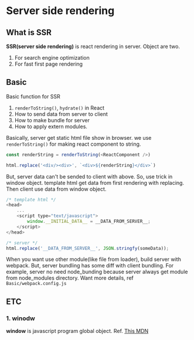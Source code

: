 # Server side rendering

## What is SSR

**SSR(server side rendering)** is react rendering in server. Object are two.

1. For search engine optimization
2. For fast first page rendering

## Basic

Basic function for SSR

1. `renderToString()`, `hydrate()` in React
2. How to send data from server to client
3. How to make bundle for server
4. How to apply extern modules.

Basically, server get static html file show in browser. we use `renderToString()` for making react component to string.

```javascript
const renderString = renderToString(<ReactComponent />)

html.replace('<div/><div>', `<div>${renderString}</div>`)
```

But, server data can't be sended to client with above. So, use trick in window object. template html get data from first rendering with replacing. Then client use data from window object.

```javascript
/* template html */
<head>
	...
	<script type="text/javascript">
		window.__INITIAL_DATA__ = __DATA_FROM_SERVER__;
	</script>
</head>

/* server */
html.replace('__DATA_FROM_SERVER__', JSON.stringfy(someData));
```

When you want use other module(like file from loader), build server with webpack. But, server bundling has some diff with client bundling. For example, server no need node_bunding because server always get module from node_modules directory. Want more details, ref `Basic/webpack.config.js`

## ETC
### 1. winodw
**window** is javascript program global object. 
Ref. [This MDN](https://developer.mozilla.org/ko/docs/Web/API/Window)
